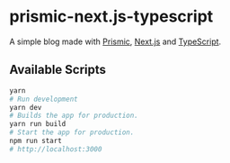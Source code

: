 # prismic-next.js-typescript

A simple blog made with [Prismic](https://prismic.io/), [Next.js](https://nextjs.org/) and [TypeScript](https://www.typescriptlang.org/).

## Available Scripts

```sh
yarn
# Run development
yarn dev
# Builds the app for production.
yarn run build
# Start the app for production.
npm run start
# http://localhost:3000

```
